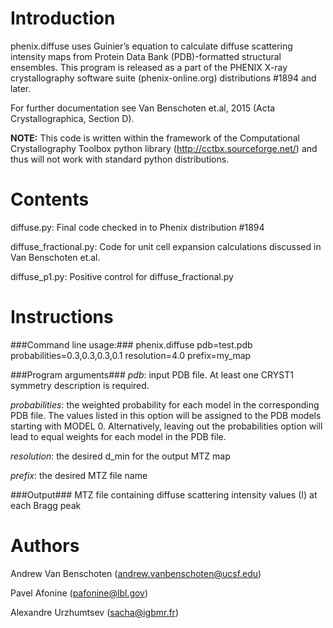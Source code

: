 # Introduction

phenix.diffuse uses Guinier’s equation to calculate diffuse scattering intensity maps from Protein Data Bank (PDB)-formatted structural ensembles. This program is released as a part of the PHENIX X-ray crystallography software suite (phenix-online.org) distributions #1894 and later. 

For further documentation see Van Benschoten et.al, 2015 (Acta Crystallographica, Section D).

**NOTE:** This code is written within the framework of the Computational Crystallography Toolbox python library (http://cctbx.sourceforge.net/) and thus will not work with standard python distributions.



# Contents

diffuse.py:                  Final code checked in to Phenix distribution #1894

diffuse_fractional.py:       Code for unit cell expansion calculations discussed in Van Benschoten et.al.

diffuse_p1.py:               Positive control for diffuse_fractional.py



# Instructions

###Command line usage:###
phenix.diffuse pdb=test.pdb probabilities=0.3,0.3,0.3,0.1 resolution=4.0 prefix=my_map


###Program arguments###
*pdb*: input PDB file. At least one CRYST1 symmetry description is required.

*probabilities*: the weighted probability for each model in the corresponding PDB file. The values listed in this option will be assigned to the PDB models starting with MODEL 0. Alternatively, leaving out the probabilities option will lead to equal weights for each model in the PDB file.

*resolution*: the desired d_min for the output MTZ map

*prefix*: the desired MTZ file name


###Output###
MTZ file containing diffuse scattering intensity values (I) at each Bragg peak



# Authors
Andrew Van Benschoten (andrew.vanbenschoten@ucsf.edu)

Pavel Afonine (pafonine@lbl.gov)

Alexandre Urzhumtsev (sacha@igbmr.fr)
